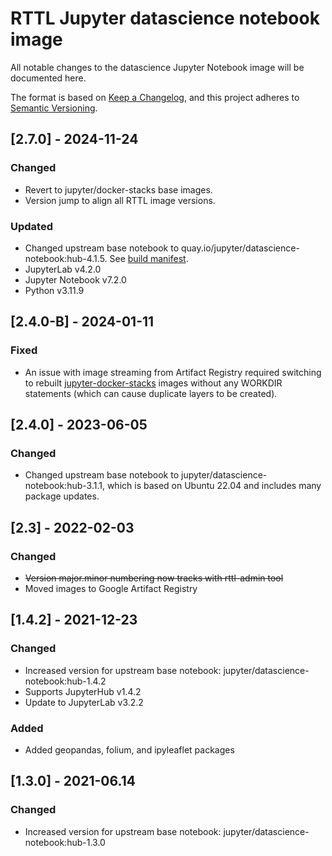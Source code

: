 # RTTL Jupyter datascience notebook image
All notable changes to the datascience Jupyter Notebook image will be documented here. 

The format is based on [Keep a Changelog](https://keepachangelog.com/en/1.0.0/),
and this project adheres to [Semantic Versioning](https://semver.org/spec/v2.0.0.html).

## [2.7.0] - 2024-11-24

### Changed
- Revert to jupyter/docker-stacks base images.
- Version jump to align all RTTL image versions.

### Updated
- Changed upstream base notebook to quay.io/jupyter/datascience-notebook:hub-4.1.5. See [build manifest](https://github.com/jupyter/docker-stacks/wiki/x86_64-default-datascience-notebook-996fae1248fc). 
- JupyterLab v4.2.0
- Jupyter Notebook v7.2.0
- Python v3.11.9

## [2.4.0-B] - 2024-01-11

### Fixed
- An issue with image streaming from Artifact Registry required switching to rebuilt [jupyter-docker-stacks](https://jupyter-docker-stacks.readthedocs.io/en/latest/index.html) images without any WORKDIR statements (which can cause duplicate layers to be created).

## [2.4.0] - 2023-06-05

### Changed
- Changed upstream base notebook to jupyter/datascience-notebook:hub-3.1.1, which is based on Ubuntu 22.04 and includes many package updates.

## [2.3] - 2022-02-03

### Changed
- ~~Version major.minor numbering now tracks with rttl-admin tool~~
- Moved images to Google Artifact Registry

## [1.4.2] - 2021-12-23

### Changed
- Increased version for upstream base notebook: jupyter/datascience-notebook:hub-1.4.2
- Supports JupyterHub v1.4.2
- Update to JupyterLab v3.2.2

### Added
- Added geopandas, folium, and ipyleaflet packages

## [1.3.0] - 2021-06.14

### Changed
- Increased version for upstream base notebook: jupyter/datascience-notebook:hub-1.3.0